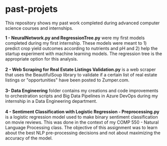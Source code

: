 # past-projets

This repository shows my past work completed during advanced computer science courses and internships. <br />

**1 - NeuralNetwork.py and RegressionTree.py** were my first models completed during my first internship. These models were meant to 1) predict crop yield
outcomes according to nutrients and pH and 2) help the startup experiment with machine learning models. The regression tree is the appropriate option for this analysis. <br /><br />
**2 - Web Scraping for Real Estate Listings Validation.py** is a web scraper that uses the BeautifulSoup library to validate if a certain list of real estate
listings or "opportunities" have been posted to Zumper.com. <br /> <br />
**3- Data Engineering** folder contains my creations and code improvements to orchestration scripts and Big Data Pipelines in Azure DevOps during my internship in a Data Engineering department. <br /><br />
**4 - Sentiment Classification with Logistic Regression - Preprocessing.py** is a logistic regression model used to make binary sentiment classification on movie reviews.
This was done in the context of my COMP 550 - Natural Language Processing class. The objective of this assignment was to learn about the best NLP pre-processing
decisions and not about maximizing the accuracy of the model.  <br />
